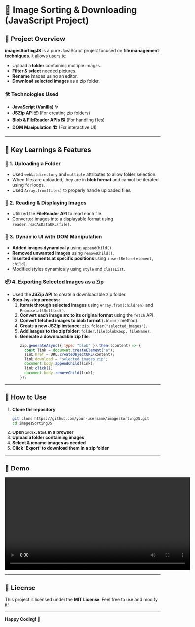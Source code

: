 # 📂 Image Sorting & Downloading (JavaScript Project)

## 🚀 Project Overview
**imagesSortingJS** is a pure JavaScript project focused on **file management techniques**. It allows users to:
- Upload a **folder** containing multiple images.
- **Filter & select** needed pictures.
- **Rename** images using an editor.
- **Download selected images** as a zip folder.

### 🛠️ Technologies Used
- **JavaScript (Vanilla) ✨**
- **JSZip API 📦** (For creating zip folders)
- **Blob & FileReader APIs 🖼️** (For handling files)
- **DOM Manipulation 🏗️** (For interactive UI)

---
## 🔑 Key Learnings & Features

### 📂 1. Uploading a Folder
- Used `webkitdirectory` and `multiple` attributes to allow folder selection.
- When files are uploaded, they are in **blob format** and cannot be iterated using `for` loops.
- Used `Array.from(files)` to properly handle uploaded files.

### 📸 2. Reading & Displaying Images
- Utilized the **FileReader API** to read each file.
- Converted images into a displayable format using `reader.readAsDataURL(file)`.

### 🎨 3. Dynamic UI with DOM Manipulation
- **Added images dynamically** using `appendChild()`.
- **Removed unwanted images** using `removeChild()`.
- **Inserted elements at specific positions** using `insertBefore(element, child)`.
- Modified styles dynamically using `style` and `classList`.

### 📦 4. Exporting Selected Images as a Zip
- Used the **JSZip API** to create a downloadable zip folder.
- **Step-by-step process:**
  1. **Iterate through selected images** using `Array.from(children)` and `Promise.allSettled()`.
  2. **Convert each image src to its original format** using the `fetch` API.
  3. **Convert fetched images to blob format** (`.blob()` method).
  4. **Create a new JSZip instance**: `zip.folder("selected_images")`.
  5. **Add images to the zip folder**: `folder.file(blobResp, fileName)`.
  6. **Generate a downloadable zip file**:
      ```js
      zip.generateAsync({ type: "blob" }).then((content) => {
        const link = document.createElement("a");
        link.href = URL.createObjectURL(content);
        link.download = "selected_images.zip";
        document.body.appendChild(link);
        link.click();
        document.body.removeChild(link);
      });
      ```

---
## 🎯 How to Use
1. **Clone the repository**
   ```bash
   git clone https://github.com/your-username/imagesSortingJS.git
   cd imagesSortingJS
   ```
2. **Open `index.html` in a browser**
3. **Upload a folder containing images**
4. **Select & rename images as needed**
5. **Click 'Export' to download them in a zip folder**

---
## 📸 Demo
<video src="[https://github.com/your-username/your-repo/raw/main/assets/video.mp4](https://res.cloudinary.com/dub9ymu0j/video/upload/v1743009727/prototype_-_Made_with_Clipchamp_xagmhb.mp4)" controls width="600"></video>

---
## 📜 License
This project is licensed under the **MIT License**. Feel free to use and modify it!

---
**Happy Coding! 🚀**

